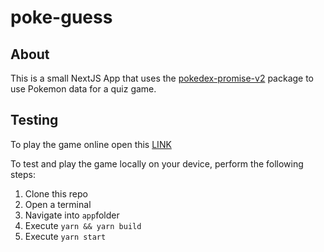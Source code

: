 # poke-guess

## About

This is a small NextJS App that uses the [pokedex-promise-v2](https://github.com/PokeAPI/pokedex-promise-v2) package to use Pokemon data for a quiz game.

## Testing

To play the game online open this [LINK](https://pokemon.robin-thoene.com/)

To test and play the game locally on your device, perform the following steps:

1. Clone this repo
2. Open a terminal
3. Navigate into `app`folder
4. Execute `yarn && yarn build`
5. Execute `yarn start`
